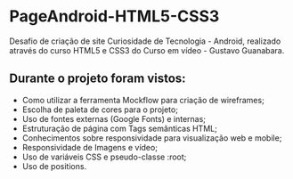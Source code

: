 # PageAndroid-HTML5-CSS3
 Desafio de criação de site Curiosidade de Tecnologia - Android, realizado através do curso HTML5 e CSS3 do Curso em vídeo - Gustavo Guanabara.

## Durante o projeto foram vistos:
- Como utilizar a ferramenta Mockflow para criação de wireframes;
- Escolha de paleta de cores para o projeto;
- Uso de fontes externas (Google Fonts) e internas;
- Estruturação de página com Tags semânticas HTML;
- Conhecimentos sobre responsividade para visualização web e mobile;
- Responsividade de Imagens e vídeo;
- Uso de variáveis CSS e pseudo-classe :root;
- Uso de positions.

